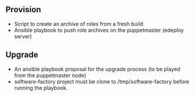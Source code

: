 Provision
---------

- Script to create an archive of roles from a fresh build
- Ansible playbook to push role archives on the puppetmaster (edeploy server)


Upgrade
-------

- An ansible playbook proposal for the upgrade process (to be played from the puppetmaster node)
 - software-factory project must be clone to /tmp/software-factory before running the playbook.
